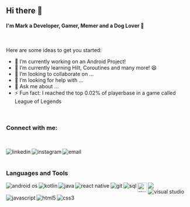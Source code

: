 ## Hi there 👋

#### I'm Mark a Developer, Gamer, Memer and a Dog Lover 🐾

<br />

Here are some ideas to get you started:

- 🔭 I’m currently working on an Android Project!
- 🌱 I’m currently learning Hilt, Coroutines and many more! 😆
- 👯 I’m looking to collaborate on ...
- 🤔 I’m looking for help with ...
- 💬 Ask me about ...
- ⚡ Fun fact: I reached the top 0.02% of playerbase in a game called League of Legends 

<br />

### Connect with me:
<br />

[<img src="https://img.icons8.com/material-outlined/26/000000/linkedin--v1.png" align="left" alt="linkedin"/>][linkedin]
[<img src="https://img.icons8.com/material-outlined/26/000000/instagram-new--v1.png" align="left" alt="instagram" />][instagram]
[<img src="https://img.icons8.com/material/26/000000/gmail--v1.png" align="left" alt="email"/>][email]

<br />
<br />


### Languages and Tools

<img src="https://img.icons8.com/plasticine/27/000000/android-os.png" align="left" alt="android os" />

<img src="https://img.icons8.com/color/26/000000/kotlin.png" align="left" alt="kotlin" />

<img src="https://img.icons8.com/dusk/26/000000/java-coffee-cup-logo.png" align="left" alt ="java" />

<img src="https://img.icons8.com/color/26/000000/react-native.png" align="left" alt="react native" />

<img src="https://img.icons8.com/color/26/000000/git.png" align="left" alt="git" />

<img src="https://img.icons8.com/fluent/26/000000/github.png"/>

<img src="https://img.icons8.com/ultraviolet/26/000000/database.png" align="left" alt="sql" />

<img src="https://www.flaticon.com/svg/static/icons/svg/919/919836.svg" width="26px" align="left" alt="mysql" />

<img src="https://img.icons8.com/fluent/26/000000/visual-studio-code-2019.png"  align="left" alt="visual studio" />

<img src="https://img.icons8.com/color/26/000000/javascript.png" align="left" alt="javascript" />

<img src="https://img.icons8.com/color/26/000000/html-5.png" align="left" alt="html5" />

<img src="https://img.icons8.com/color/26/000000/css3.png" align="left" alt="css3" />


[linkedin]: https://www.linkedin.com/in/mark-arago/
[instagram]: https://www.instagram.com/mrkarago/
[email]: mailto:markjosepharago@gmail.com